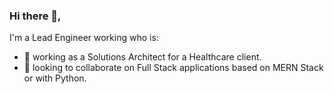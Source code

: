 ### Hi there 👋,

I'm a Lead Engineer working who is:

- 🔭 working as a Solutions Architect for a Healthcare client.
- 👯 looking to collaborate on Full Stack applications based on MERN Stack or with Python.

<!--
**shubhammm4u/shubhammm4u** is a ✨ _special_ ✨ repository because its `README.md` (this file) appears on your GitHub profile.

Here are some ideas to get you started:

- 🔭 I’m currently working on ...
- 🌱 I’m currently learning ...
- 👯 I’m looking to collaborate on ...
- 🤔 I’m looking for help with ...
- 💬 Ask me about ...
- 📫 How to reach me: ...
- 😄 Pronouns: ...
- ⚡ Fun fact: ...
-->
